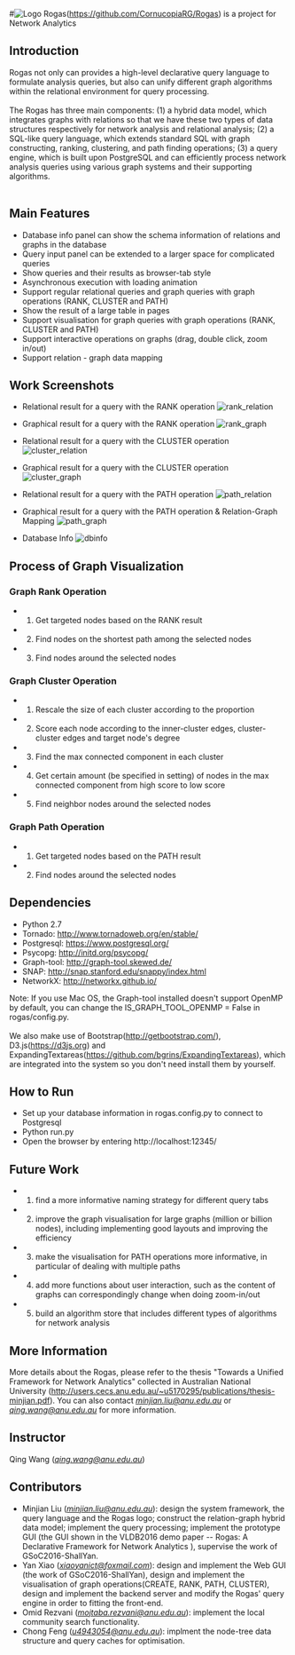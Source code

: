 #![Logo](https://cecs.anu.edu.au/sites/default/files/styles/anu_doublenarrow_440_scale/public/images/rogas-web.jpg?itok=JfEfhc1_)
Rogas(https://github.com/CornucopiaRG/Rogas) is a project for Network Analytics


## Introduction
Rogas not only can provides a high-level declarative query language to 
formulate analysis queries, but also can unify different graph algorithms 
within the relational environment for query processing.
<br>
<br>
The Rogas has three main components: (1) a hybrid data model, which 
integrates graphs with relations so that we have these two types of data 
structures respectively for network analysis and relational analysis; 
(2) a SQL-like query language, which extends standard SQL with 
graph constructing, ranking, clustering, and path finding operations; 
(3) a query engine, which is built upon PostgreSQL and can efficiently process 
network analysis queries using various graph systems and 
their supporting algorithms.
<br>
<br>

## Main Features
- Database info panel can show the schema information of relations and graphs in the database
- Query input panel can be extended to a larger space for complicated queries
- Show queries and their results as browser-tab style
- Asynchronous execution with loading animation
- Support regular relational queries and graph queries with graph operations (RANK, CLUSTER and PATH) 
- Show the result of a large table in pages 
- Support visualisation for graph queries with graph operations (RANK, CLUSTER and PATH) 
- Support interactive operations on graphs (drag, double click, zoom in/out) 
- Support relation - graph data mapping

## Work Screenshots
- Relational result for a query with the RANK operation
![rank_relation](http://ww1.sinaimg.cn/large/6d74e8d4gw1f6wrfmwh6dj213j0elgmt.jpg)

- Graphical result for a query with the RANK operation
![rank_graph](http://ww1.sinaimg.cn/large/6d74e8d4gw1f6wrfmc4pxj213i0l2n3c.jpg)

- Relational result for a query with the CLUSTER operation
![cluster_relation](http://ww1.sinaimg.cn/large/6d74e8d4gw1f6wrfjdsjuj213k0n241u.jpg)

- Graphical result for a query with the CLUSTER operation
![cluster_graph](http://ww3.sinaimg.cn/large/6d74e8d4gw1f6wrfiniw5j213k0lpgqb.jpg)

- Relational result for a query with the PATH operation
![path_relation](http://ww3.sinaimg.cn/large/6d74e8d4gw1f6wrflmy62j213n0fsjtr.jpg)

- Graphical result for a query with the PATH operation & Relation-Graph Mapping
![path_graph](http://ww4.sinaimg.cn/large/6d74e8d4gw1f6wrfkp4rnj213l0negpt.jpg)

- Database Info
![dbinfo](http://ww3.sinaimg.cn/large/6d74e8d4gw1f6wrfjtsduj213j0jbdhd.jpg)

## Process of Graph Visualization
### Graph Rank Operation 
- 1) Get targeted nodes based on the RANK result
- 2) Find nodes on the shortest path among the selected nodes
- 3) Find nodes around the selected nodes

### Graph Cluster Operation 
- 1) Rescale the size of each cluster according to the proportion
- 2) Score each node according to the inner-cluster edges, cluster-cluster edges and target node's degree
- 3) Find the max connected component in each cluster
- 4) Get certain amount (be specified in setting) of nodes in the max connected component from high score to low score
- 5) Find neighbor nodes around the selected nodes

### Graph Path Operation 
- 1) Get targeted nodes based on the PATH result
- 2) Find nodes around the selected nodes

## Dependencies 
* Python 2.7
* Tornado: http://www.tornadoweb.org/en/stable/
* Postgresql: https://www.postgresql.org/ 
* Psycopg: http://initd.org/psycopg/
* Graph-tool: http://graph-tool.skewed.de/
* SNAP: http://snap.stanford.edu/snappy/index.html
* NetworkX: http://networkx.github.io/  

Note: If you use Mac OS, the Graph-tool installed doesn't support OpenMP by default, you can change the  IS\_GRAPH\_TOOL\_OPENMP = False in rogas/config.py.
<br>
<br>
We also make use of Bootstrap(http://getbootstrap.com/), D3.js(https://d3js.org) and ExpandingTextareas(https://github.com/bgrins/ExpandingTextareas), which are integrated into the system so  you don't need install them by yourself.

## How to Run
- Set up your database information in rogas.config.py to connect to Postgresql
- Python run.py
- Open the browser by entering http://localhost:12345/

## Future Work
- 1) find a more informative naming strategy for different query tabs
- 2) improve the graph visualisation for large graphs (million or billion nodes), including implementing good layouts and improving the efficiency 
- 3) make the visualisation for PATH operations more informative, in particular of dealing with multiple paths
- 4) add more functions about user interaction, such as the content of graphs can correspondingly change when doing zoom-in/out
- 5) build an algorithm store that includes different types of algorithms for network analysis 

## More Information
More details about the Rogas, please refer to 
the thesis "Towards a Unified Framework for Network Analytics" collected in 
Australian National University (http://users.cecs.anu.edu.au/~u5170295/publications/thesis-minjian.pdf). You can also 
contact *minjian.liu@anu.edu.au* or *qing.wang@anu.edu.au* for more information.

## Instructor
Qing Wang (*qing.wang@anu.edu.au*)

## Contributors
- Minjian Liu (*minjian.liu@anu.edu.au*): design the system framework, the query language and the Rogas logo; construct the relation-graph hybrid data model; implement the query processing; implement the prototype GUI (the GUI shown in the VLDB2016 demo paper -- Rogas: A Declarative Framework for Network Analytics ), supervise the work of GSoC2016-ShallYan.
- Yan Xiao (*xiaoyanict@foxmail.com*): design and implement the Web GUI (the work of GSoC2016-ShallYan), design and implement the visualisation of graph operations(CREATE, RANK, PATH, CLUSTER), design and implement the backend server and modify the Rogas' query engine in order to fitting the front-end.
- Omid Rezvani (*mojtaba.rezvani@anu.edu.au*): implement the local community search functionality.
- Chong Feng (*u4943054@anu.edu.au*): implment the node-tree data structure and query caches for optimisation.
